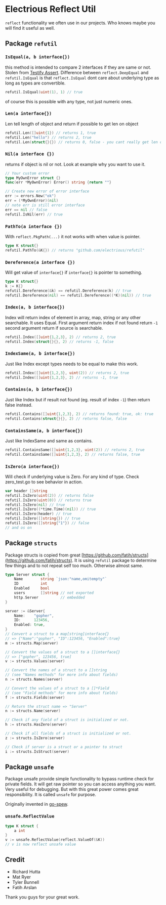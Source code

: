 # Electrious Reflect Util

`reflect` functionality we often use in our projects.
Who knows maybe you will find it useful as well.

## Package `refutil`

### `IsEqual(a, b interface{})`

this method is intended to compare 2 interfaces if they are same or not.
Stolen from [Testify Assert](https://github.com/stretchr/testify/tree/master/assert).
Difference between `reflect.DeepEqual` and `refutil.IsEqual` is that `reflect.IsEqual`
dont care about underlying type as long as types are convertible.

```go
refutil.IsEqual(uint(1), 1) // true
```

of course this is possible with any type, not just numeric ones.

### `Len(a interface{})`

Len tell length of object and return if possible to get len on object

```go
refutil.Len([]uint{1}) // returns 1, true
refutil.Len("hello") // returns 2, true
refutil.Len(struct{}{}) // returns 0, false - you cant really get len of struct
```

### `Nil(a interface {})`

returns if object is nil or not. Look at example why you want to use it.

```go
// Your custom error
type MyOwnError struct {}
func(err *MyOwnError) Error() string {return ""}

// Create new error of error interface
err := errors.New("ok")
err = (*MyOwnError)(nil)
// note err is still error interface
err == nil // false
refutil.IsNil(err) // true
```

### `PathTo(a interface {})`

With `reflect.PkgPath(...)` it not works with when value is pointer.

```go
type K struct{}
refutil.PathTo(&K{}) // returns "github.com/electrious/refutil"
```

### `Dereference(a interface {})`

Will get value of `interface{}` if `interface{}` is pointer to something.

```go
type K struct{}
k := K{}
refutil.Dereference(&k) == refutil.Dereference(k) // true
refutil.Dereference(nil) == refutil.Dereference((*K)(nil)) // true
```

### `Index(a, b interface{})`

Index will return index of element in array, map, string or any other searchable.
It uses Equal. First argument return index if not found return `-1` second argument
return if source is searchable.

```go
refutil.Index([]uint{1,2,3}, 2) // returns 2, true
refutil.Index(struct{}{}, 2) // returns -1, false
```

### `IndexSame(a, b interface{})`

Just like Index except types needs to be equal to make this work.

```go
refutil.Index([]uint{1,2,3}, uint(2)) // returns 2, true
refutil.Index([]uint{1,2,3}, 2) // returns -1, true
```

### `Contains(a, b interface{})`

Just like Index but if result not found (eg. result of index `-1`) then return false instead.

```go
refutil.Contains([]uint{1,2,3}, 2) // returns found: true, ok: true
refutil.Contains(struct{}{}, 2) // returns false, false
```

### `ContainsSame(a, b interface{})`

Just like IndexSame and same as contains.

```go
refutil.ContainsSame([]uint{1,2,3}, uint(2)) // returns 2, true
refutil.ContainsSame([]uint{1,2,3}, 2) // returns false, true
```


### `IsZero(a interface{})`

Will check if underlying value is Zero. For any kind of type. Check zero_test.go to see
behavior in action.

```go
var header []string
refutil.IsZero(uint(2)) // returns false
refutil.IsZero(uint(0)) // returns true
refutil.IsZero(nil) // true
refutil.IsZero((*time.Time)(nil)) // true
refutil.IsZero(header) // true
refutil.IsZero([]string{}) // true
refutil.IsZero([]string{"1"}) // false
// and os on
```

## Package `structs`

Package structs is copied from great [https://github.com/fatih/structs](https://github.com/fatih/structs).
It is using `refutil` package to determine few things and to not repeat self too much.
Otherwise almost same.

```go
type Server struct {
	Name        string `json:"name,omitempty"`
	ID          int
	Enabled     bool
	users       []string // not exported
	http.Server          // embedded
}

server := &Server{
	Name:    "gopher",
	ID:      123456,
	Enabled: true,
}
// Convert a struct to a map[string]interface{}
// => {"Name":"gopher", "ID":123456, "Enabled":true}
m := structs.Map(server)

// Convert the values of a struct to a []interface{}
// => ["gopher", 123456, true]
v := structs.Values(server)

// Convert the names of a struct to a []string
// (see "Names methods" for more info about fields)
n := structs.Names(server)

// Convert the values of a struct to a []*Field
// (see "Field methods" for more info about fields)
f := structs.Fields(server)

// Return the struct name => "Server"
n := structs.Name(server)

// Check if any field of a struct is initialized or not.
h := structs.HasZero(server)

// Check if all fields of a struct is initialized or not.
z := structs.IsZero(server)

// Check if server is a struct or a pointer to struct
i := structs.IsStruct(server)
```


## Package `unsafe`

Package unsafe provide simple functionality to bypass runtime check for private fields.
It will get raw pointer so you can access anything you want.
Very useful for debugging. But with this great power comes great responsibility.
It is called `unsafe` for purpose.

Originally invented in [go-spew](https://github.com/davecgh/go-spew).

### `unsafe.ReflectValue`

```go
type K struct {
    a int
}
v := unsafe.ReflectValue(reflect.ValueOf(&K))
// v is now reflect unsafe value
```

## Credit

- Richard Hutta
- Mat Ryer
- Tyler Bunnell
- Fatih Arslan

Thank you guys for your great work.
